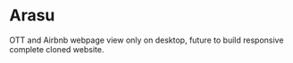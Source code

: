 # Arasu

OTT and Airbnb webpage view only on desktop, future to build responsive complete cloned website.
